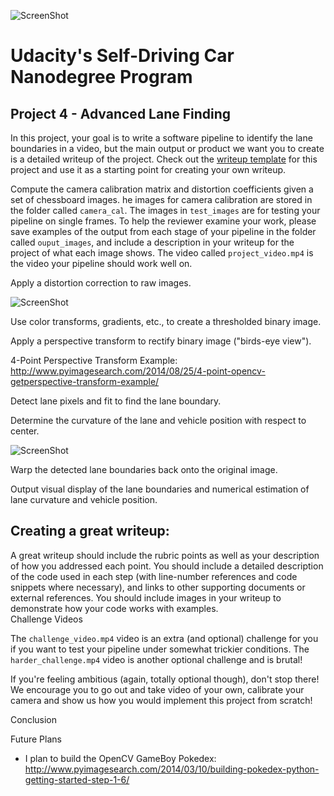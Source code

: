 ![ScreenShot](https://github.com/nhiddink/CarND_P4_Advanced_Lane_Finding/blob/master/Resources/Screenshots/loading_screen.png)
# Udacity's Self-Driving Car Nanodegree Program
## Project 4 - Advanced Lane Finding

In this project, your goal is to write a software pipeline to identify the lane boundaries in a video, but the main output or product we want you to create is a detailed writeup of the project.  Check out the [writeup template](https://github.com/udacity/CarND-Advanced-Lane-Lines/blob/master/writeup_template.md) for this project and use it as a starting point for creating your own writeup.  

Compute the camera calibration matrix and distortion coefficients given a set of chessboard images.
he images for camera calibration are stored in the folder called `camera_cal`.  The images in `test_images` are for testing your pipeline on single frames.  To help the reviewer examine your work, please save examples of the output from each stage of your pipeline in the folder called `ouput_images`, and include a description in your writeup for the project of what each image shows.    The video called `project_video.mp4` is the video your pipeline should work well on. 

Apply a distortion correction to raw images.

![ScreenShot](https://github.com/nhiddink/CarND_P4_Advanced_Lane_Finding/blob/master/Resources/Screenshots/distortion.png)

Use color transforms, gradients, etc., to create a thresholded binary image.

Apply a perspective transform to rectify binary image ("birds-eye view").

4-Point Perspective Transform Example:
http://www.pyimagesearch.com/2014/08/25/4-point-opencv-getperspective-transform-example/


Detect lane pixels and fit to find the lane boundary.

Determine the curvature of the lane and vehicle position with respect to center.

![ScreenShot](https://github.com/nhiddink/CarND_P4_Advanced_Lane_Finding/blob/master/Resources/Screenshots/highway_specs.png)

Warp the detected lane boundaries back onto the original image.

Output visual display of the lane boundaries and numerical estimation of lane curvature and vehicle position.

Creating a great writeup:
---
A great writeup should include the rubric points as well as your description of how you addressed each point.  You should include a detailed description of the code used in each step (with line-number references and code snippets where necessary), and links to other supporting documents or external references.  You should include images in your writeup to demonstrate how your code works with examples.  
Challenge Videos

The `challenge_video.mp4` video is an extra (and optional) challenge for you if you want to test your pipeline under somewhat trickier conditions.  The `harder_challenge.mp4` video is another optional challenge and is brutal!

If you're feeling ambitious (again, totally optional though), don't stop there!  We encourage you to go out and take video of your own, calibrate your camera and show us how you would implement this project from scratch!



Conclusion


Future Plans

+ I plan to build the OpenCV GameBoy Pokedex: http://www.pyimagesearch.com/2014/03/10/building-pokedex-python-getting-started-step-1-6/


